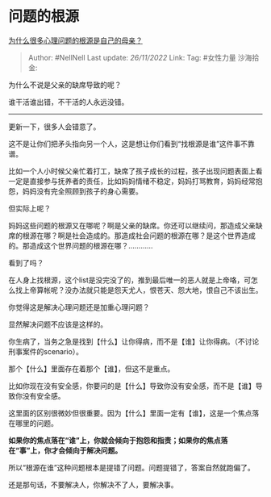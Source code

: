 # 问题的根源

[为什么很多心理问题的根源是自己的母亲？](https://www.zhihu.com/question/441630823/answer/2773536102)

> Author: #NellNell
> Last update: *26/11/2022*
> Link:
> Tag: #女性力量 
> 沙海拾金:

为什么不说是父亲的缺席导致的呢？

谁干活谁出错，不干活的人永远没错。

---

更新一下，很多人会错意了。

这不是让你们把矛头指向另一个人，这是想让你们看到“找根源是谁”这件事不靠谱。

比如一个人小时候父亲忙着打工，缺席了孩子成长的过程，孩子出现问题表面上看一定是直接参与抚养者的责任，比如妈妈情绪不稳定，妈妈打骂教育，妈妈经常抱怨，妈妈没有完全照顾到孩子的身心需要。

但实际上呢？

妈妈这些问题的根源又在哪呢？啊是父亲的缺席。你还可以继续问，那造成父亲缺席的根源在哪？啊是社会造成的。那造成社会问题的根源在哪？是这个世界造成的。那造成这个世界问题的根源在哪？…………

看到了吗？

在人身上找根源，这个list是没完没了的，推到最后唯一的恶人就是上帝咯，可怎么找上帝算帐呢？没办法就只能是怨天尤人，恨苍天、怨大地，恨自己不该出生。

你觉得这是解决心理问题还是加重心理问题？

显然解决问题不应该是这样的。

你生病了，当务之急是找到【什么】让你得病，而不是【谁】让你得病。（不讨论刑事案件的scenario）。

那个【什么】里面存在着那个【谁】，但这不是重点。

比如你现在没有安全感，你要问的是【什么】导致你没有安全感，而不是【谁】导致你没有安全感。

这里面的区别很微妙但很重要。因为【什么】里面一定有【谁】，这是一个焦点落在哪里的问题。

**如果你的焦点落在“谁”上，你就会倾向于抱怨和指责；如果你的焦点落在“事”上，你才会倾向于解决问题。**

所以“根源在谁”这种问题根本是提错了问题。问题提错了，答案自然就跑偏了。

还是那句话，不要解决人，你解决不了人，要解决事。
